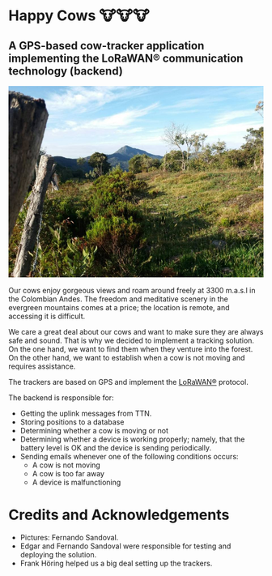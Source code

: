 # Happy  Cows 🐮🐮🐮

## A GPS-based cow-tracker application implementing the LoRaWAN&reg; communication technology (backend)

<p align="center">
<img src="images/pangote-1.jpg" width="800"> 
<!-- <img src="images/pangote-3.png" width="800"> -->
</p>


Our cows enjoy gorgeous views and roam around freely at 3300 m.a.s.l in the Colombian Andes. The freedom and meditative scenery in the evergreen mountains comes at a price; the location is remote, and accessing it is difficult.

We care a great deal about our cows and want to make sure they are always safe and sound. That is why we decided to implement a tracking solution. On the one hand, we want to find them when they venture into the forest. On the other hand, we want to establish when a cow is not moving and requires assistance. 

<!-- <img src="images/pangote-2.png" width="800">  -->
<!-- </p> -->

The trackers are based on GPS and implement the [LoRaWAN&reg;](https://lora-developers.semtech.com/library/tech-papers-and-guides/lora-and-lorawan/) protocol. 

The backend is responsible for:

* Getting the uplink messages from TTN.
* Storing positions to a database
* Determining whether a cow is moving or not
* Determining whether a device is working properly; namely, that the battery level is OK and the device is sending periodically.
* Sending emails whenever one of the following conditions occurs:
    * A cow is not moving
    * A cow is too far away
    * A device is malfunctioning 



# Credits and Acknowledgements

* Pictures: Fernando Sandoval.
* Edgar and Fernando Sandoval were responsible for testing and deploying the solution.
* Frank Höring helped us a big deal setting up the trackers.